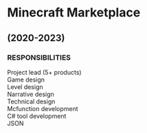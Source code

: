 # Minecraft Marketplace
## (2020-2023)
### RESPONSIBILITIES
Project lead (5+ products)  
Game design     
Level design    
Narrative design        
Technical design        
Mcfunction development  
C# tool development     
JSON